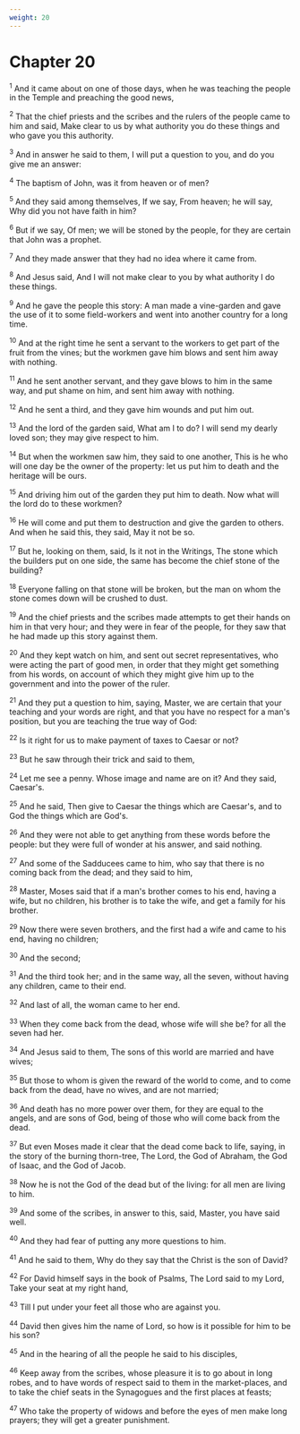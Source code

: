 ```yaml
---
weight: 20
---
```


# Chapter 20

<sup>1</sup> And it came about on one of those days, when he was teaching the people in the Temple and preaching the good news, 

<sup>2</sup> That the chief priests and the scribes and the rulers of the people came to him and said, Make clear to us by what authority you do these things and who gave you this authority. 

<sup>3</sup> And in answer he said to them, I will put a question to you, and do you give me an answer: 

<sup>4</sup> The baptism of John, was it from heaven or of men? 

<sup>5</sup> And they said among themselves, If we say, From heaven; he will say, Why did you not have faith in him? 

<sup>6</sup> But if we say, Of men; we will be stoned by the people, for they are certain that John was a prophet. 

<sup>7</sup> And they made answer that they had no idea where it came from. 

<sup>8</sup> And Jesus said, And I will not make clear to you by what authority I do these things. 

<sup>9</sup> And he gave the people this story: A man made a vine-garden and gave the use of it to some field-workers and went into another country for a long time. 

<sup>10</sup> And at the right time he sent a servant to the workers to get part of the fruit from the vines; but the workmen gave him blows and sent him away with nothing. 

<sup>11</sup> And he sent another servant, and they gave blows to him in the same way, and put shame on him, and sent him away with nothing. 

<sup>12</sup> And he sent a third, and they gave him wounds and put him out. 

<sup>13</sup> And the lord of the garden said, What am I to do? I will send my dearly loved son; they may give respect to him. 

<sup>14</sup> But when the workmen saw him, they said to one another, This is he who will one day be the owner of the property: let us put him to death and the heritage will be ours. 

<sup>15</sup> And driving him out of the garden they put him to death. Now what will the lord do to these workmen? 

<sup>16</sup> He will come and put them to destruction and give the garden to others. And when he said this, they said, May it not be so. 

<sup>17</sup> But he, looking on them, said, Is it not in the Writings, The stone which the builders put on one side, the same has become the chief stone of the building? 

<sup>18</sup> Everyone falling on that stone will be broken, but the man on whom the stone comes down will be crushed to dust. 

<sup>19</sup> And the chief priests and the scribes made attempts to get their hands on him in that very hour; and they were in fear of the people, for they saw that he had made up this story against them. 

<sup>20</sup> And they kept watch on him, and sent out secret representatives, who were acting the part of good men, in order that they might get something from his words, on account of which they might give him up to the government and into the power of the ruler. 

<sup>21</sup> And they put a question to him, saying, Master, we are certain that your teaching and your words are right, and that you have no respect for a man's position, but you are teaching the true way of God: 

<sup>22</sup> Is it right for us to make payment of taxes to Caesar or not? 

<sup>23</sup> But he saw through their trick and said to them, 

<sup>24</sup> Let me see a penny. Whose image and name are on it? And they said, Caesar's. 

<sup>25</sup> And he said, Then give to Caesar the things which are Caesar's, and to God the things which are God's. 

<sup>26</sup> And they were not able to get anything from these words before the people: but they were full of wonder at his answer, and said nothing. 

<sup>27</sup> And some of the Sadducees came to him, who say that there is no coming back from the dead; and they said to him, 

<sup>28</sup> Master, Moses said that if a man's brother comes to his end, having a wife, but no children, his brother is to take the wife, and get a family for his brother. 

<sup>29</sup> Now there were seven brothers, and the first had a wife and came to his end, having no children; 

<sup>30</sup> And the second; 

<sup>31</sup> And the third took her; and in the same way, all the seven, without having any children, came to their end. 

<sup>32</sup> And last of all, the woman came to her end. 

<sup>33</sup> When they come back from the dead, whose wife will she be? for all the seven had her. 

<sup>34</sup> And Jesus said to them, The sons of this world are married and have wives; 

<sup>35</sup> But those to whom is given the reward of the world to come, and to come back from the dead, have no wives, and are not married; 

<sup>36</sup> And death has no more power over them, for they are equal to the angels, and are sons of God, being of those who will come back from the dead. 

<sup>37</sup> But even Moses made it clear that the dead come back to life, saying, in the story of the burning thorn-tree, The Lord, the God of Abraham, the God of Isaac, and the God of Jacob. 

<sup>38</sup> Now he is not the God of the dead but of the living: for all men are living to him. 

<sup>39</sup> And some of the scribes, in answer to this, said, Master, you have said well. 

<sup>40</sup> And they had fear of putting any more questions to him. 

<sup>41</sup> And he said to them, Why do they say that the Christ is the son of David? 

<sup>42</sup> For David himself says in the book of Psalms, The Lord said to my Lord, Take your seat at my right hand, 

<sup>43</sup> Till I put under your feet all those who are against you. 

<sup>44</sup> David then gives him the name of Lord, so how is it possible for him to be his son? 

<sup>45</sup> And in the hearing of all the people he said to his disciples, 

<sup>46</sup> Keep away from the scribes, whose pleasure it is to go about in long robes, and to have words of respect said to them in the market-places, and to take the chief seats in the Synagogues and the first places at feasts; 

<sup>47</sup> Who take the property of widows and before the eyes of men make long prayers; they will get a greater punishment. 



